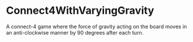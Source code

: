# Connect4WithVaryingGravity
A connect-4 game where the force of gravity acting on the board moves in an anti-clockwise manner by 90 degrees after each turn.
